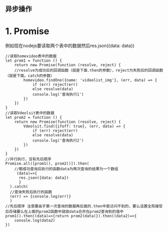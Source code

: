 ## 异步操作
  # 1. Promise 
  例如现在nodejs要读取两个表中的数据然后res.json({data: data})
  
    //读取homevideo表中的数据
    let prom1 = function () {
        return new Promise(function (resolve, reject) {
        //resolve为成功后的回调函数（就是下面.then的参数），reject为失败后的回调函数（就是下面。catch的参数）
            homevideo.findOne({name: 'videolist_img'}, (err, data) => {
                if (err) reject(err)
                else resolve(data)
                console.log('查询执行1')
            })
        })
    }
    //读取Vdeolsit表中的数据
    let prom2 = function () {
        return new Promise(function (resolve, reject) {
            Vdeolsit.find({ifoff: true}, (err, data) => {
                if (err) reject(err)
                else resolve(data)
                console.log('查询执行2')
            })
        })
    }
    //并行执行，没有先后顺序
    Promise.all([prom1(), prom2()]).then(
        //都成功查询后执行的函数data为两次查询的结果为一个数组
         (data)=>{
          res.json({data: data})
          }
      ).catch(
      //查询失败后执行的函数
      (err) => {console.log(err)}
      )
    //先后顺序 注意要由于第一次查询的数据再后面的.then中是访问不到的，要么设置全局接受后存储要么在上面的prom2函数中就收data合并在prom2查询到的值中
    prom1().then((data)=>{return prom2(data)}).then((data2)=>{
        console.log(data2)
    })

